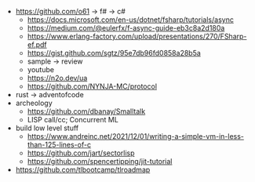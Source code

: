 

* https://github.com/o61 -> f# -> c#
  * https://docs.microsoft.com/en-us/dotnet/fsharp/tutorials/async
  * https://medium.com/@eulerfx/f-async-guide-eb3c8a2d180a
  * https://www.erlang-factory.com/upload/presentations/270/FSharp-ef.pdf
  * https://gist.github.com/sgtz/95e7db96fd0858a28b5a
  * sample -> review
  * youtube
  * https://n2o.dev/ua
  * https://github.com/NYNJA-MC/protocol
* rust -> adventofcode
* archeology
  * https://github.com/dbanay/Smalltalk
  * LISP call/cc; Concurrent ML
* build low level stuff
  * https://www.andreinc.net/2021/12/01/writing-a-simple-vm-in-less-than-125-lines-of-c
  * https://github.com/jart/sectorlisp
  * https://github.com/spencertipping/jit-tutorial
* https://github.com/tlbootcamp/tlroadmap
